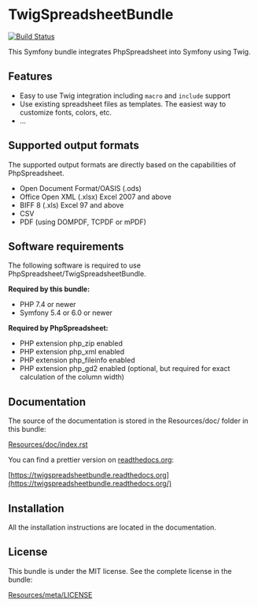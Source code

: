 # TwigSpreadsheetBundle

[![Build Status](https://github.com/recranet/TwigSpreadsheetBundle/actions/workflows/php/badge.svg?branch=master)](https://github.com/recranet/TwigSpreadsheetBundle/actions)

This Symfony bundle integrates PhpSpreadsheet into Symfony using Twig.

## Features

 * Easy to use Twig integration including ``macro`` and ``include`` support
 * Use existing spreadsheet files as templates. The easiest way to customize fonts, colors, etc.
 * ...

## Supported output formats

The supported output formats are directly based on the capabilities of PhpSpreadsheet.

 * Open Document Format/OASIS (.ods)
 * Office Open XML (.xlsx) Excel 2007 and above
 * BIFF 8 (.xls) Excel 97 and above
 * CSV
 * PDF (using DOMPDF, TCPDF or mPDF)

## Software requirements

The following software is required to use PhpSpreadsheet/TwigSpreadsheetBundle.

**Required by this bundle:**

 * PHP 7.4 or newer
 * Symfony 5.4 or 6.0 or newer

**Required by PhpSpreadsheet:**

 * PHP extension php_zip enabled
 * PHP extension php_xml enabled
 * PHP extension php_fileinfo enabled
 * PHP extension php_gd2 enabled (optional, but required for exact calculation of the column width)

## Documentation

The source of the documentation is stored in the Resources/doc/ folder in this bundle:

[Resources/doc/index.rst](https://github.com/Recranet/TwigSpreadsheetBundle/blob/master/src/Resources/doc/index.rst)

You can find a prettier version on [readthedocs.org](httsp://readthedocs.org):

[https://twigspreadsheetbundle.readthedocs.org](https://twigspreadsheetbundle.readthedocs.org/)

## Installation

All the installation instructions are located in the documentation.

## License

This bundle is under the MIT license. See the complete license in the bundle:

[Resources/meta/LICENSE](https://github.com/Recranet/TwigSpreadsheetBundle/blob/master/LICENSE)
